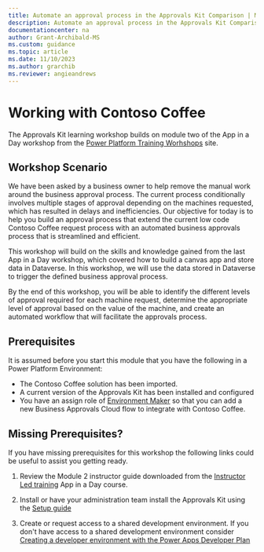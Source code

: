 ```yaml
---
title: Automate an approval process in the Approvals Kit Comparison | Microsoft Docs
description: Automate an approval process in the Approvals Kit Comparison
documentationcenter: na
author: Grant-Archibald-MS
ms.custom: guidance
ms.topic: article
ms.date: 11/10/2023
ms.author: grarchib
ms.reviewer: angieandrews
---
```


# Working with Contoso Coffee

The Approvals Kit learning workshop builds on module two of the App in a Day workshop from the [Power Platform Training Worhshops](https://powerplatform.microsoft.com/training-workshops/) site.

## Workshop Scenario

We have been asked by a business owner to help remove the manual work around the business approval process. The current process conditionally involves multiple stages of approval depending on the machines requested, which has resulted in delays and inefficiencies. Our objective for today is to help you build an approval process that extend the current low code Contoso Coffee request process with an automated business approvals process that is streamlined and efficient.

This workshop will build on the skills and knowledge gained from the last App in a Day workshop, which covered how to build a canvas app and store data in Dataverse. In this workshop, we will use the data stored in Dataverse to trigger the defined business approval process.

By the end of this workshop, you will be able to identify the different levels of approval required for each machine request, determine the appropriate level of approval based on the value of the machine, and create an automated workflow that will facilitate the approvals process.

## Prerequisites

It is assumed before you start this module that you have the following in a Power Platform Environment:

- The Contoso Coffee solution has been imported.
- A current version of the Approvals Kit has been installed and configured
- You have an assign role of [Environment Maker](https://learn.microsoft.com/en-us/power-platform/admin/database-security#environments-with-a-dataverse-database) so that you can add a new Business Approvals Cloud flow to integrate with Contoso Coffee.

## Missing Prerequisites?

If you have missing prerequisites for this workshop the following links could be useful to assist you getting ready.

1. Review the Module 2 instructor guide downloaded from the [Instructor Led training](https://powerplatform.microsoft.com/instructor-led-training/) App in a Day course.

1. Install or have your administration team install the Approvals Kit using the [Setup guide](../../setup.md)

1. Create or request access to a shared development environment. If you don't have access to a shared development environment consider [Creating a developer environment with the Power Apps Developer Plan](https://learn.microsoft.com/power-platform/developer/create-developer-environment)
